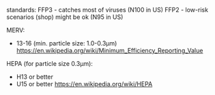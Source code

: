 standards:
FFP3 - catches most of viruses (N100 in US)
FFP2 - low-risk scenarios (shop) might be ok (N95 in US)

MERV:
 * 13-16 (min. particle size: 1.0-0.3µm)
https://en.wikipedia.org/wiki/Minimum_Efficiency_Reporting_Value

HEPA (for particle size 0.3µm):
 * H13 or better
 * U15 or better
https://en.wikipedia.org/wiki/HEPA
